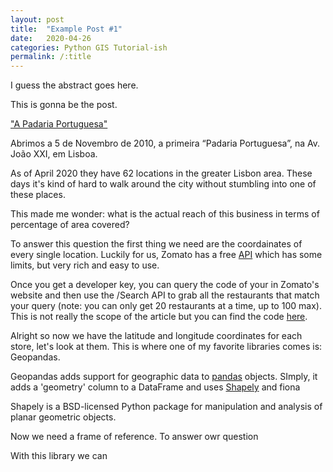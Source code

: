 ```yaml
---
layout: post
title:  "Example Post #1"
date:   2020-04-26
categories: Python GIS Tutorial-ish
permalink: /:title
---
```

I guess the abstract goes here.

This is gonna be the post.

["A Padaria Portuguesa"](https://www.apadariaportuguesa.pt/) 

Abrimos a 5 de Novembro de 2010, a primeira “Padaria Portuguesa”, na Av. João XXI, em Lisboa.

As of April 2020 they have 62 locations in the greater Lisbon area. These days it's kind of hard to walk around the city without stumbling into one of these places.

This made me wonder: what is the actual reach of this business in terms of percentage of area covered?

To answer this question the first thing we need are the coordainates of every single location. Luckily for us, Zomato has a free [API](https://developers.zomato.com/api) which has some limits, but very rich and easy to use. 

Once you get a developer key, you can query the code of your in Zomato's website and then use the /Search API to grab all the restaurants that match your query (note: you can only get 20 restaurants at a time, up to 100 max). This is not really the scope of the article but you can find the code [here](github.com).

Alright so now we have the latitude and longitude coordinates for each store, let's look at them. This is where one of my favorite libraries comes is: Geopandas.

Geopandas adds support for geographic data to [pandas](http://pandas.pydata.org/) objects. SImply, it adds a 'geometry' column to a DataFrame and uses [Shapely](https://pypi.org/project/Shapely/) and fiona

Shapely is a BSD-licensed Python package for manipulation and analysis of planar geometric objects.

Now we need a frame of reference. To answer owr question

With this library we can

<i class="fas fa-camera"></i>